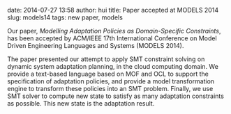 date: 2014-07-27 13:58
author: hui
title: Paper accepted at MODELS 2014
slug: models14
tags: new paper, models

Our paper, _Modelling Adaptation Policies as Domain-Specific Constraints_, has been accepted by ACM/IEEE 17th International Conference on Model Driven Engineering Languages and Systems (MODELS 2014).

The paper presented our attempt to apply SMT constraint solving on dynamic system adaptation planning, in the cloud computing domain. We provide a text-based language based on MOF and OCL to support the specification of adaptation policies, and provide a model transformation engine to transform these policies into an SMT problem. Finally, we use SMT solver to compute new state to satisfy as many adaptation constraints as possible. This new state is the adaptation result.
